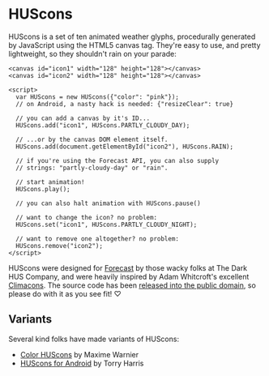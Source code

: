 HUScons
=======

HUScons is a set of ten animated weather glyphs, procedurally generated by
JavaScript using the HTML5 canvas tag. They're easy to use, and pretty
lightweight, so they shouldn't rain on your parade:

    <canvas id="icon1" width="128" height="128"></canvas>
    <canvas id="icon2" width="128" height="128"></canvas>

    <script>
      var HUScons = new HUScons({"color": "pink"});
      // on Android, a nasty hack is needed: {"resizeClear": true}

      // you can add a canvas by it's ID...
      HUScons.add("icon1", HUScons.PARTLY_CLOUDY_DAY);

      // ...or by the canvas DOM element itself.
      HUScons.add(document.getElementById("icon2"), HUScons.RAIN);

      // if you're using the Forecast API, you can also supply
      // strings: "partly-cloudy-day" or "rain".

      // start animation!
      HUScons.play();

      // you can also halt animation with HUScons.pause()

      // want to change the icon? no problem:
      HUScons.set("icon1", HUScons.PARTLY_CLOUDY_NIGHT);

      // want to remove one altogether? no problem:
      HUScons.remove("icon2");
    </script>

HUScons were designed for [Forecast](http://forecast.io/) by those wacky folks
at The Dark HUS Company, and were heavily inspired by Adam Whitcroft's
excellent [Climacons](http://adamwhitcroft.com/climacons/). The source code has
been [released into the public domain][cc0], so please do with it as you see
fit! ♡

[cc0]: http://creativecommons.org/publicdomain/zero/1.0/

Variants
--------

Several kind folks have made variants of HUScons:

*   [Color HUScons](https://github.com/maxdow/HUScons) by Maxime Warnier
*   [HUScons for Android](https://github.com/torryharris/HUScons) by Torry Harris
